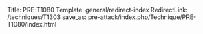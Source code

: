 Title: PRE-T1080
Template: general/redirect-index
RedirectLink: /techniques/T1303
save_as: pre-attack/index.php/Technique/PRE-T1080/index.html